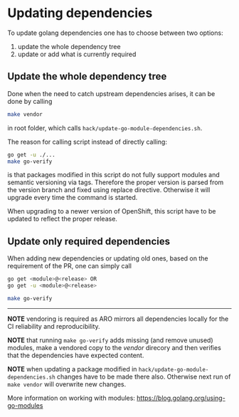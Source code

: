 # Updating dependencies

To update golang dependencies one has to choose between two options:

1) update the whole dependency tree
2) update or add what is currently required


## Update the whole dependency tree

Done when the need to catch upstream dependencies arises, it can be done by
calling

```bash
make vendor
```

in root folder, which calls `hack/update-go-module-dependencies.sh`.

The reason for calling script instead of directly calling:

```bash
go get -u ./...
make go-verify
```

is that packages modified in this script do not fully support modules and
semantic versioning via tags. Therefore the proper version is parsed from the version
branch and fixed using replace directive. Otherwise it will upgrade every time
the command is started.

When upgrading to a newer version of OpenShift, this script have to be updated to
reflect the proper release.


## Update only required dependencies

When adding new dependencies or updating old ones, based on the requirement of
the PR, one can simply call

```bash
go get <module>@<release> OR
go get -u <module>@<release>

make go-verify
```

---

**NOTE** vendoring is required as ARO mirrors all dependencies locally for the CI reliability
and reproducibility.

**NOTE** that running `make go-verify` adds missing (and remove unused) modules,
make a vendored copy to the *vendor* direcory and then verifies that the dependencies have expected content.

**NOTE** when updating a package modified in `hack/update-go-module-dependencies.sh`
changes have to be made there also. Otherwise next run of `make vendor` will
overwrite new changes.

More information on working with modules: https://blog.golang.org/using-go-modules

